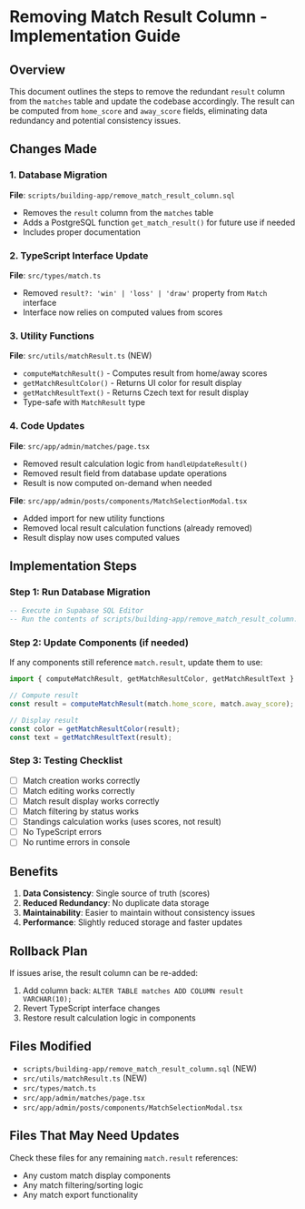 # Removing Match Result Column - Implementation Guide

## Overview
This document outlines the steps to remove the redundant `result` column from the `matches` table and update the codebase accordingly. The result can be computed from `home_score` and `away_score` fields, eliminating data redundancy and potential consistency issues.

## Changes Made

### 1. Database Migration
**File**: `scripts/building-app/remove_match_result_column.sql`
- Removes the `result` column from the `matches` table
- Adds a PostgreSQL function `get_match_result()` for future use if needed
- Includes proper documentation

### 2. TypeScript Interface Update
**File**: `src/types/match.ts`
- Removed `result?: 'win' | 'loss' | 'draw'` property from `Match` interface
- Interface now relies on computed values from scores

### 3. Utility Functions
**File**: `src/utils/matchResult.ts` (NEW)
- `computeMatchResult()` - Computes result from home/away scores
- `getMatchResultColor()` - Returns UI color for result display
- `getMatchResultText()` - Returns Czech text for result display
- Type-safe with `MatchResult` type

### 4. Code Updates
**File**: `src/app/admin/matches/page.tsx`
- Removed result calculation logic from `handleUpdateResult()`
- Removed result field from database update operations
- Result is now computed on-demand when needed

**File**: `src/app/admin/posts/components/MatchSelectionModal.tsx`
- Added import for new utility functions
- Removed local result calculation functions (already removed)
- Result display now uses computed values

## Implementation Steps

### Step 1: Run Database Migration
```sql
-- Execute in Supabase SQL Editor
-- Run the contents of scripts/building-app/remove_match_result_column.sql
```

### Step 2: Update Components (if needed)
If any components still reference `match.result`, update them to use:
```typescript
import { computeMatchResult, getMatchResultColor, getMatchResultText } from '@/utils/matchResult';

// Compute result
const result = computeMatchResult(match.home_score, match.away_score);

// Display result
const color = getMatchResultColor(result);
const text = getMatchResultText(result);
```

### Step 3: Testing Checklist
- [ ] Match creation works correctly
- [ ] Match editing works correctly  
- [ ] Match result display works correctly
- [ ] Match filtering by status works
- [ ] Standings calculation works (uses scores, not result)
- [ ] No TypeScript errors
- [ ] No runtime errors in console

## Benefits
1. **Data Consistency**: Single source of truth (scores)
2. **Reduced Redundancy**: No duplicate data storage
3. **Maintainability**: Easier to maintain without consistency issues
4. **Performance**: Slightly reduced storage and faster updates

## Rollback Plan
If issues arise, the result column can be re-added:
1. Add column back: `ALTER TABLE matches ADD COLUMN result VARCHAR(10);`
2. Revert TypeScript interface changes
3. Restore result calculation logic in components

## Files Modified
- `scripts/building-app/remove_match_result_column.sql` (NEW)
- `src/utils/matchResult.ts` (NEW)
- `src/types/match.ts`
- `src/app/admin/matches/page.tsx`
- `src/app/admin/posts/components/MatchSelectionModal.tsx`

## Files That May Need Updates
Check these files for any remaining `match.result` references:
- Any custom match display components
- Any match filtering/sorting logic
- Any match export functionality
